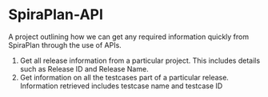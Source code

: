 # SpiraPlan-API
A project outlining how we can get any required information quickly from SpiraPlan through the use of APIs.

1. Get all release information from a particular project. This
    includes details such as Release ID and Release Name.
2. Get information on all the testcases part of a particular release. Information retrieved includes testcase name and testcase ID